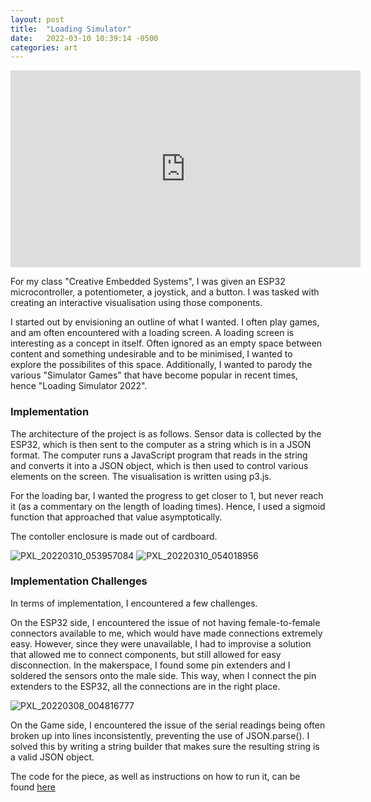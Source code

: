 ```yaml
---
layout: post
title:  "Loading Simulator"
date:   2022-03-10 10:39:14 -0500
categories: art
---
```


<iframe width="560" height="315" src="https://www.youtube.com/embed/92kTHyFeEdk" title="YouTube video player" frameborder="0" allow="accelerometer; autoplay; clipboard-write; encrypted-media; gyroscope; picture-in-picture" allowfullscreen></iframe>

For my class "Creative Embedded Systems", I was given an ESP32 microcontroller, a potentiometer, a joystick, and a button. I was tasked with creating an interactive visualisation using those components. 

I started out by envisioning an outline of what I wanted. I often play games, and am often encountered with a loading screen. A loading screen is interesting as a concept in itself. Often ignored as an empty space between content and something undesirable and to be minimised, I wanted to explore the possibilites of this space. Additionally, I wanted to parody the various "Simulator Games" that have become popular in recent times, hence "Loading Simulator 2022".


### Implementation
The architecture of the project is as follows. Sensor data is collected by the ESP32, which is then sent to the computer as a string which is in a JSON format. The computer runs a JavaScript program that reads in the string and converts it into a JSON object, which is then used to control various elements on the screen. The visualisation is written using p3.js.

For the loading bar, I wanted the progress to get closer to 1, but never reach it (as a commentary on the length of loading times). Hence, I used a sigmoid function that approached that value asymptotically.

The contoller enclosure is made out of cardboard.

![PXL_20220310_053957084](https://user-images.githubusercontent.com/6265129/157605463-1f0cfcb0-42dd-4470-8b3b-6d4e4f52e94a.jpg)
![PXL_20220310_054018956](https://user-images.githubusercontent.com/6265129/157605483-61067e94-b514-43bd-8122-a84fa1742c05.jpg)

### Implementation Challenges
In terms of implementation, I encountered a few challenges.

On the ESP32 side, I encountered the issue of not having female-to-female connectors available to me, which would have made connections extremely easy. However, since they were unavailable, I had to improvise a solution that allowed me to connect components, but still allowed for easy disconnection. In the makerspace, I found some pin extenders and I soldered the sensors onto the male side. This way, when I connect the pin extenders to the ESP32, all the connections are in the right place.

![PXL_20220308_004816777](https://user-images.githubusercontent.com/6265129/157605340-35ca6939-bd29-403a-b6ce-4d86a95381b0.jpg)


On the Game side, I encountered the issue of the serial readings being often broken up into lines inconsistently, preventing the use of JSON.parse(). I solved this by writing a string builder that makes sure the resulting string is a valid JSON object.


The code for the piece, as well as instructions on how to run it, can be found [here][codebase]


[codebase]: https://github.com/AlephFive/ESP32_proj2